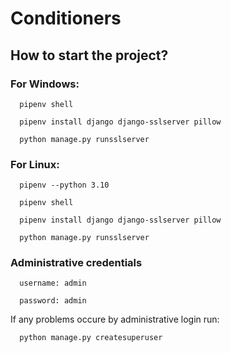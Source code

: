 # Conditioners

## How to start the project?

### For Windows:
```
  pipenv shell
```
```
  pipenv install django django-sslserver pillow
```
```
  python manage.py runsslserver
```

### For Linux:
```
  pipenv --python 3.10
```
```
  pipenv shell
```
```
  pipenv install django django-sslserver pillow
```
```
  python manage.py runsslserver
```

### Administrative credentials
```
  username: admin
```
```
  password: admin
```
If any problems occure by administrative login run:
```
  python manage.py createsuperuser
```
